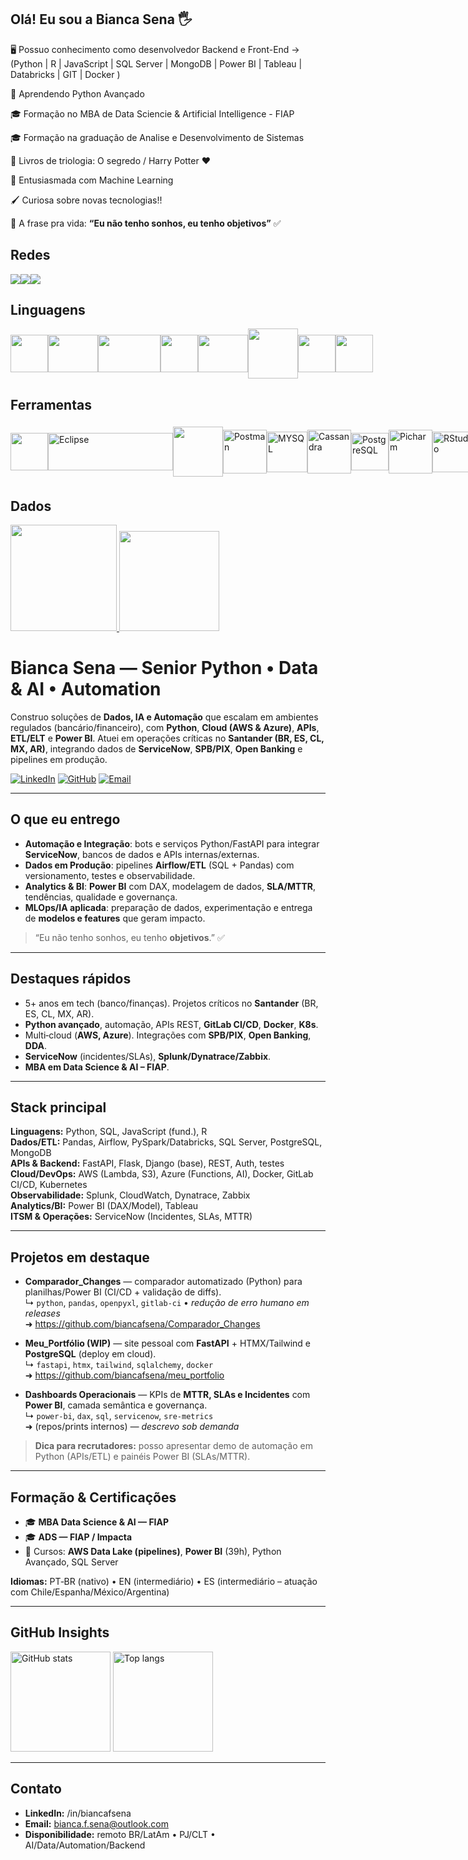 ## Olá! Eu sou a Bianca Sena 🖐️

🖥 Possuo conhecimento como desenvolvedor Backend e Front-End -> (Python | R | JavaScript | SQL Server | MongoDB | Power BI | Tableau | Databricks | GIT | Docker )

🐍 Aprendendo Python Avançado


🎓 Formação no MBA de Data Sciencie & Artificial Intelligence - FIAP

🎓 Formação na graduação de Analise e Desenvolvimento de Sistemas


📖 Livros de triologia: O segredo / Harry Potter ❤️

🧠 Entusiasmada com Machine Learning

🖌 Curiosa sobre novas tecnologias!!

💫 A frase pra vida: **“Eu não tenho sonhos, eu tenho objetivos”** ✅  



## Redes

<div style="display: flex; align-items: center;">
  <a href="https://www.linkedin.com/in/biancafsena">
    <img loading="lazy" src="https://img.shields.io/badge/LinkedIn-0077B5?style=for-the-badge&logo=linkedin&logoColor=white"/>
  </a>

  <a href="https://discordapp.com/bfirmino">
    <img loading="lazy" src="https://img.shields.io/badge/Discord-7289DA?style=for-the-badge&logo=discord&logoColor=white"/>
  </a>   
  <a href="https://outlook.live.com/bianca.f.sena">
    <img loading="lazy" src="https://img.shields.io/badge/Outlook-0078D4?style=for-the-badge&logo=microsoft-outlook&logoColor=white"/>
  </a>
</div>



## Linguagens

<div style="display: flex; align-items: center;">
  <img loading="lazy" src="https://cdn.jsdelivr.net/gh/devicons/devicon/icons/python/python-original.svg" width="60" height="60"/>
  <img loading="lazy" src="https://cdn.jsdelivr.net/gh/devicons/devicon/icons/mysql/mysql-original-wordmark.svg" width="80" height="60"/>
  <img loading="lazy" src="https://logos-world.net/wp-content/uploads/2023/02/JavaScript-Emblem.png" width="100" height="60"/>
  <img loading="lazy" src="https://cdn.jsdelivr.net/gh/devicons/devicon/icons/mongodb/mongodb-original.svg" width="60" height="60"/>
  <img loading="lazy" src="https://cdn.jsdelivr.net/gh/devicons/devicon/icons/csharp/csharp-original.svg" width="80" height="60"/>
  <img loading="lazy" src="https://cdn.jsdelivr.net/gh/devicons/devicon/icons/nodejs/nodejs-original-wordmark.svg" width="80" height="80"/>
  <img loading="lazy" src="https://cdn.jsdelivr.net/gh/devicons/devicon/icons/html5/html5-original.svg" width="60" height="60"/>
  <img loading="lazy" src="https://cdn.jsdelivr.net/gh/devicons/devicon/icons/css3/css3-original.svg" width="60" height="60"/>
</div>


## Ferramentas

<div style="display: flex; align-items: center;">
  <img loading="lazy" src="https://cdn.jsdelivr.net/gh/devicons/devicon/icons/git/git-original.svg" width="60" height="60"/>
  <img loading="lazy" src="https://upload.wikimedia.org/wikipedia/commons/thumb/d/d0/Eclipse-Luna-Logo.svg/512px-Eclipse-Luna-Logo.svg.png" width="200" height="60" alt="Eclipse">
  <img loading="lazy" src="https://cdn.jsdelivr.net/gh/devicons/devicon/icons/docker/docker-original.svg" width="80" height="80"/>
  <img loading="lazy" src="https://cdn.worldvectorlogo.com/logos/postman.svg" width="70" height="70" alt="Postman">
  <img loading="lazy" src="https://miro.medium.com/v2/resize:fit:610/1*VIRHl6tESXfPaVOqEW3DeA.png" width="65" height="65" alt="MYSQL">
  <img loading="lazy" src="https://upload.wikimedia.org/wikipedia/commons/thumb/5/5e/Cassandra_logo.svg/220px-Cassandra_logo.svg.png" width="70" height="70" alt="Cassandra">
  <img loading="lazy" src="https://upload.wikimedia.org/wikipedia/commons/thumb/2/29/Postgresql_elephant.svg/540px-Postgresql_elephant.svg.png" width="60" height="60" alt="PostgreSQL">
  <img loading="lazy" src="https://cdn.icon-icons.com/icons2/4051/PNG/512/python_pycharm_icon_icon_257066.png" width="70" height="70" alt="Picharm">
  <img loading="lazy" src="https://upload.wikimedia.org/wikipedia/commons/thumb/1/1b/R_logo.svg/1280px-R_logo.svg.png" width="65" height="65" alt="RStudio">
  <img loading="lazy" src="https://images.g2crowd.com/uploads/product/image/social_landscape/social_landscape_689ac3b637ca780ceb5591a5a9bde905/hadoop-hdfs.png" width="150" height="90" alt="Hadoop">
  <img loading="lazy" src="https://cdn.worldvectorlogo.com/logos/confluence-blue.svg" width="150" height="60" alt="Confluence">
  <img loading="lazy" src="https://logos-world.net/wp-content/uploads/2022/02/ServiceNow-Logo-2003.png" width="160" height="60" alt="ServiceNow">

</div>


## Dados

<div sty![image](htt![image](https://github.com/biancafsena/biancafsena/assets/144576297/bc41d439-d730-4ba2-b55a-235924aff569)
ps://github.com/biancafsena/biancafsena/assets/144576297/8c1b4412-c0c8-4a05-b27c-21f1412c15bd)
le="display: flex; align-items: center;">
  <a href="https://github.com/biancafsena">
    <img loading="lazy" height="170em" src="https://github-readme-stats.vercel.app/api?username=biancafsena&show_icons=true&theme=tokyonight&include_all_commits=true&count_private=true"/>
    <img loading="lazy" height="160em" src="https://github-readme-stats.vercel.app/api/top-langs/?username=biancafsena&layout=compact&langs_count=7&theme=tokyonight"/>
  </a>
</div>





# Bianca Sena — Senior Python • Data & AI • Automation

Construo soluções de **Dados, IA e Automação** que escalam em ambientes regulados (bancário/financeiro), com **Python**, **Cloud (AWS & Azure)**, **APIs**, **ETL/ELT** e **Power BI**. Atuei em operações críticas no **Santander (BR, ES, CL, MX, AR)**, integrando dados de **ServiceNow**, **SPB/PIX**, **Open Banking** e pipelines em produção.

[![LinkedIn](https://img.shields.io/badge/LinkedIn-bfiancafsena-0077B5?style=for-the-badge&logo=linkedin&logoColor=white)](https://www.linkedin.com/in/biancafsena)
[![GitHub](https://img.shields.io/badge/GitHub-biancafsena-181717?style=for-the-badge&logo=github&logoColor=white)](https://github.com/biancafsena)
[![Email](https://img.shields.io/badge/Email-bianca.f.sena%40outlook.com-5c5c5c?style=for-the-badge&logo=microsoft-outlook&logoColor=white)](mailto:bianca.f.sena@outlook.com)

---

## O que eu entrego
- **Automação e Integração**: bots e serviços Python/FastAPI para integrar **ServiceNow**, bancos de dados e APIs internas/externas.
- **Dados em Produção**: pipelines **Airflow/ETL** (SQL + Pandas) com versionamento, testes e observabilidade.
- **Analytics & BI**: **Power BI** com DAX, modelagem de dados, **SLA/MTTR**, tendências, qualidade e governança.
- **MLOps/IA aplicada**: preparação de dados, experimentação e entrega de **modelos e features** que geram impacto.

> “Eu não tenho sonhos, eu tenho **objetivos**.” ✅

---

## Destaques rápidos
- 5+ anos em tech (banco/finanças). Projetos críticos no **Santander** (BR, ES, CL, MX, AR).
- **Python avançado**, automação, APIs REST, **GitLab CI/CD**, **Docker**, **K8s**.
- Multi‑cloud (**AWS, Azure**). Integrações com **SPB/PIX**, **Open Banking**, **DDA**.
- **ServiceNow** (incidentes/SLAs), **Splunk/Dynatrace/Zabbix**.
- **MBA em Data Science & AI – FIAP**.

---

## Stack principal
**Linguagens:** Python, SQL, JavaScript (fund.), R  
**Dados/ETL:** Pandas, Airflow, PySpark/Databricks, SQL Server, PostgreSQL, MongoDB  
**APIs & Backend:** FastAPI, Flask, Django (base), REST, Auth, testes  
**Cloud/DevOps:** AWS (Lambda, S3), Azure (Functions, AI), Docker, GitLab CI/CD, Kubernetes  
**Observabilidade:** Splunk, CloudWatch, Dynatrace, Zabbix  
**Analytics/BI:** Power BI (DAX/Model), Tableau  
**ITSM & Operações:** ServiceNow (Incidentes, SLAs, MTTR)

---

## Projetos em destaque
- **Comparador_Changes** — comparador automatizado (Python) para planilhas/Power BI (CI/CD + validação de diffs).  
  ↳ `python`, `pandas`, `openpyxl`, `gitlab-ci` • *redução de erro humano em releases*  
  ➜ https://github.com/biancafsena/Comparador_Changes

- **Meu_Portfólio (WIP)** — site pessoal com **FastAPI** + HTMX/Tailwind e **PostgreSQL** (deploy em cloud).  
  ↳ `fastapi`, `htmx`, `tailwind`, `sqlalchemy`, `docker`  
  ➜ https://github.com/biancafsena/meu_portfolio

- **Dashboards Operacionais** — KPIs de **MTTR, SLAs e Incidentes** com **Power BI**, camada semântica e governança.  
  ↳ `power-bi`, `dax`, `sql`, `servicenow`, `sre-metrics`  
  ➜ (repos/prints internos) *— descrevo sob demanda*

> **Dica para recrutadores:** posso apresentar demo de automação em Python (APIs/ETL) e painéis Power BI (SLAs/MTTR).

---

## Formação & Certificações
- 🎓 **MBA Data Science & AI — FIAP**  
- 🎓 **ADS — FIAP / Impacta**  
- 🏅 Cursos: **AWS Data Lake (pipelines)**, **Power BI** (39h), Python Avançado, SQL Server

**Idiomas:** PT‑BR (nativo) • EN (intermediário) • ES (intermediário – atuação com Chile/Espanha/México/Argentina)

---

## GitHub Insights
<p align="left">
  <img height="160" src="https://github-readme-stats.vercel.app/api?username=biancafsena&show_icons=true&theme=tokyonight&count_private=true&include_all_commits=true" alt="GitHub stats"/>
  <img height="160" src="https://github-readme-stats.vercel.app/api/top-langs/?username=biancafsena&layout=compact&langs_count=8&theme=tokyonight" alt="Top langs"/>
</p>

---

## Contato
- **LinkedIn:** /in/biancafsena  
- **Email:** bianca.f.sena@outlook.com  
- **Disponibilidade:** remoto BR/LatAm • PJ/CLT • AI/Data/Automation/Backend



